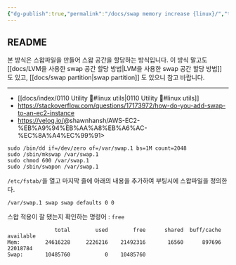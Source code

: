```yaml
---
{"dg-publish":true,"permalink":"/docs/swap memory increase {linux}/","title":"swap memory increase {linux}"}
---
```



## README

본 방식은 스왑파일을 만들어 스왑 공간을 할당하는 방식입니다. 이 방식 말고도 [[docs/LVM을 사용한 swap 공간 할당 방법\|LVM을 사용한 swap 공간 할당 방법]] 도 있고, [[docs/swap partition\|swap partition]] 도 있으니 참고 바랍니다.

---
- [[docs/index/0110 Utility 🔧#linux utils\|0110 Utility 🔧#linux utils]]
- <https://stackoverflow.com/questions/17173972/how-do-you-add-swap-to-an-ec2-instance>
- <https://velog.io/>@shawnhansh/AWS-EC2-%EB%A9%94%EB%AA%A8%EB%A6%AC-%EC%8A%A4%EC%99%91>

```shell
sudo /bin/dd if=/dev/zero of=/var/swap.1 bs=1M count=2048
sudo /sbin/mkswap /var/swap.1
sudo chmod 600 /var/swap.1
sudo /sbin/swapon /var/swap.1
```

`/etc/fstab/`을 열고 마지막 줄에 아래의 내용을 추가하여 부팅시에 스왑파일을 정의한다.

```
/var/swap.1 swap swap defaults 0 0
```

스왑 적용이 잘 됐는지 확인하는 명령어 : `free` 

```
               total        used        free      shared  buff/cache   available
Mem:        24616228     2226216    21492316       16560      897696    22018784
Swap:       10485760           0    10485760
```
